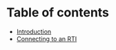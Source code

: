 # Table of contents

* [Introduction](README.md)
* [Connecting to an RTI](connecting-to-an-rti.md)

